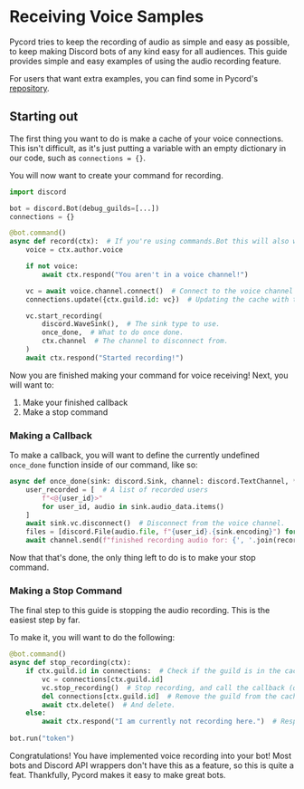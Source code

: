 # Receiving Voice Samples

Pycord tries to keep the recording of audio as simple and easy as possible, to keep making Discord bots of any kind easy for all audiences. This guide provides simple and easy examples of using the audio recording feature.

For users that want extra examples, you can find some in Pycord's [repository](https://github.com/Pycord-Development/pycord/blob/master/examples/audio_recording.py).

## Starting out

The first thing you want to do is make a cache of your voice connections. This isn't difficult, as it's just putting a variable with an empty dictionary in our code, such as `connections = {}`.

You will now want to create your command for recording.

```py
import discord

bot = discord.Bot(debug_guilds=[...])
connections = {}

@bot.command()
async def record(ctx):  # If you're using commands.Bot this will also work.
    voice = ctx.author.voice

    if not voice:
        await ctx.respond("You aren't in a voice channel!")

    vc = await voice.channel.connect()  # Connect to the voice channel the author is in.
    connections.update({ctx.guild.id: vc})  # Updating the cache with the guild and channel.

    vc.start_recording(
        discord.WaveSink(),  # The sink type to use.
        once_done,  # What to do once done.
        ctx.channel  # The channel to disconnect from.
    )
    await ctx.respond("Started recording!")
```

Now you are finished making your command for voice receiving! Next, you will want to:

1. Make your finished callback
2. Make a stop command

### Making a Callback
To make a callback, you will want to define the currently undefined `once_done` function inside of our command, like so:

```py
async def once_done(sink: discord.Sink, channel: discord.TextChannel, *args):  # Our voice client already passes these in.
    user_recorded = [  # A list of recorded users
        f"<@{user_id}>"
        for user_id, audio in sink.audio_data.items()
    ]
    await sink.vc.disconnect()  # Disconnect from the voice channel.
    files = [discord.File(audio.file, f"{user_id}.{sink.encoding}") for user_id, audio in sink.audio_data.items()]  # List down the files.
    await channel.send(f"finished recording audio for: {', '.join(recorded_users)}.", files=files)  # Send a message with the accumulated files.
```

Now that that's done, the only thing left to do is to make your stop command.

### Making a Stop Command
The final step to this guide is stopping the audio recording. This is the easiest step by far.

To make it, you will want to do the following:

```py
@bot.command()
async def stop_recording(ctx):
    if ctx.guild.id in connections:  # Check if the guild is in the cache.
        vc = connections[ctx.guild.id]
        vc.stop_recording()  # Stop recording, and call the callback (once_done).
        del connections[ctx.guild.id]  # Remove the guild from the cache.
        await ctx.delete()  # And delete.
    else:
        await ctx.respond("I am currently not recording here.")  # Respond with this if we aren't recording.
    
bot.run("token")
```

Congratulations! You have implemented voice recording into your bot! Most bots and Discord API wrappers don't have this as a feature, so this is quite a feat. Thankfully, Pycord makes it easy to make great bots.